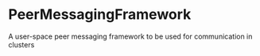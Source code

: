 # PeerMessagingFramework
A user-space peer messaging framework to be used for communication in clusters 

